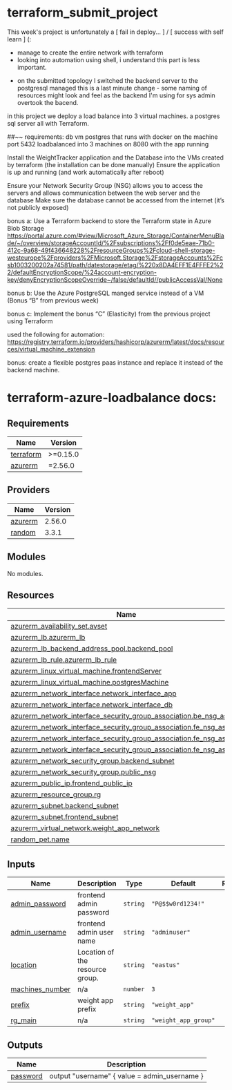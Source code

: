 # terraform_submit_project

This week's project is unfortunately a [ fail in deploy... ] / [ success with self learn ] (:

- manage to create the entire network with terraform
- looking into automation using shell, i understand this part is less important.

* on the submitted topology I switched the backend server to the postgresql managed
  this is a last minute change - some naming of resources might look and feel as the backend I'm using for sys admin overtook the bacend.

in this project we deploy a load balance into 3 virtual machines.
a postgres sql server all with Terraform.

##~~ requirements:
db vm postgres that runs with docker on the machine port 5432
loadbalanced into 3 machines on 8080 with the app running

<!-- Use Terraform to define all the infrastructure -->
<!-- Use Terraform variables to configure at least 5 parameters for your template -->
<!--
Configure a terraform output, so the vm password can be retrieved during automation (Linux servers must be configured with password authentication instead of SSH keys) -->
<!-- Create a terraform module to reuse the code that creates the virtual machines -->

Install the WeightTracker application and the Database into the VMs created by terraform (the installation can be done manually)
Ensure the application is up and running (and work automatically after reboot)

Ensure your Network Security Group (NSG) allows you to access the servers and allows communication between the web server and the database
Make sure the database cannot be accessed from the internet (it’s not publicly exposed)

bonus a:
Use a Terraform backend to store the Terraform state in Azure Blob Storage
https://portal.azure.com/#view/Microsoft_Azure_Storage/ContainerMenuBlade/~/overview/storageAccountId/%2Fsubscriptions%2Ff0de5eae-71b0-412c-9a68-49f436648228%2FresourceGroups%2Fcloud-shell-storage-westeurope%2Fproviders%2FMicrosoft.Storage%2FstorageAccounts%2Fcsb1003200202a74581/path/datestorage/etag/%220x8DA4EFF1E4FFFE2%22/defaultEncryptionScope/%24account-encryption-key/denyEncryptionScopeOverride~/false/defaultId//publicAccessVal/None

bonus b:
Use the Azure PostgreSQL manged service instead of a VM (Bonus “B” from previous week)

bonus c:
Implement the bonus “C” (Elasticity) from the previous project using Terraform

used the following for automation:
https://registry.terraform.io/providers/hashicorp/azurerm/latest/docs/resources/virtual_machine_extension

bonus:
create a flexible postgres paas instance and replace it instead of the backend machine.

# terraform-azure-loadbalance docs:

## Requirements

| Name                                                                     | Version  |
| ------------------------------------------------------------------------ | -------- |
| <a name="requirement_terraform"></a> [terraform](#requirement_terraform) | >=0.15.0 |
| <a name="requirement_azurerm"></a> [azurerm](#requirement_azurerm)       | =2.56.0  |

## Providers

| Name                                                         | Version |
| ------------------------------------------------------------ | ------- |
| <a name="provider_azurerm"></a> [azurerm](#provider_azurerm) | 2.56.0  |
| <a name="provider_random"></a> [random](#provider_random)    | 3.3.1   |

## Modules

No modules.

## Resources

| Name                                                                                                                                                                                               | Type     |
| -------------------------------------------------------------------------------------------------------------------------------------------------------------------------------------------------- | -------- |
| [azurerm_availability_set.avset](https://registry.terraform.io/providers/hashicorp/azurerm/2.56.0/docs/resources/availability_set)                                                                 | resource |
| [azurerm_lb.azurerm_lb](https://registry.terraform.io/providers/hashicorp/azurerm/2.56.0/docs/resources/lb)                                                                                        | resource |
| [azurerm_lb_backend_address_pool.backend_pool](https://registry.terraform.io/providers/hashicorp/azurerm/2.56.0/docs/resources/lb_backend_address_pool)                                            | resource |
| [azurerm_lb_rule.azurerm_lb_rule](https://registry.terraform.io/providers/hashicorp/azurerm/2.56.0/docs/resources/lb_rule)                                                                         | resource |
| [azurerm_linux_virtual_machine.frontendServer](https://registry.terraform.io/providers/hashicorp/azurerm/2.56.0/docs/resources/linux_virtual_machine)                                              | resource |
| [azurerm_linux_virtual_machine.postgresMachine](https://registry.terraform.io/providers/hashicorp/azurerm/2.56.0/docs/resources/linux_virtual_machine)                                             | resource |
| [azurerm_network_interface.network_interface_app](https://registry.terraform.io/providers/hashicorp/azurerm/2.56.0/docs/resources/network_interface)                                               | resource |
| [azurerm_network_interface.network_interface_db](https://registry.terraform.io/providers/hashicorp/azurerm/2.56.0/docs/resources/network_interface)                                                | resource |
| [azurerm_network_interface_security_group_association.be_nsg_assoc](https://registry.terraform.io/providers/hashicorp/azurerm/2.56.0/docs/resources/network_interface_security_group_association)  | resource |
| [azurerm_network_interface_security_group_association.fe_nsg_assoc0](https://registry.terraform.io/providers/hashicorp/azurerm/2.56.0/docs/resources/network_interface_security_group_association) | resource |
| [azurerm_network_interface_security_group_association.fe_nsg_assoc1](https://registry.terraform.io/providers/hashicorp/azurerm/2.56.0/docs/resources/network_interface_security_group_association) | resource |
| [azurerm_network_interface_security_group_association.fe_nsg_assoc2](https://registry.terraform.io/providers/hashicorp/azurerm/2.56.0/docs/resources/network_interface_security_group_association) | resource |
| [azurerm_network_security_group.backend_subnet](https://registry.terraform.io/providers/hashicorp/azurerm/2.56.0/docs/resources/network_security_group)                                            | resource |
| [azurerm_network_security_group.public_nsg](https://registry.terraform.io/providers/hashicorp/azurerm/2.56.0/docs/resources/network_security_group)                                                | resource |
| [azurerm_public_ip.frontend_public_ip](https://registry.terraform.io/providers/hashicorp/azurerm/2.56.0/docs/resources/public_ip)                                                                  | resource |
| [azurerm_resource_group.rg](https://registry.terraform.io/providers/hashicorp/azurerm/2.56.0/docs/resources/resource_group)                                                                        | resource |
| [azurerm_subnet.backend_subnet](https://registry.terraform.io/providers/hashicorp/azurerm/2.56.0/docs/resources/subnet)                                                                            | resource |
| [azurerm_subnet.frontend_subnet](https://registry.terraform.io/providers/hashicorp/azurerm/2.56.0/docs/resources/subnet)                                                                           | resource |
| [azurerm_virtual_network.weight_app_network](https://registry.terraform.io/providers/hashicorp/azurerm/2.56.0/docs/resources/virtual_network)                                                      | resource |
| [random_pet.name](https://registry.terraform.io/providers/hashicorp/random/latest/docs/resources/pet)                                                                                              | resource |

## Inputs

| Name                                                                           | Description                     | Type     | Default              | Required |
| ------------------------------------------------------------------------------ | ------------------------------- | -------- | -------------------- | :------: |
| <a name="input_admin_password"></a> [admin_password](#input_admin_password)    | frontend admin password         | `string` | `"P@$$w0rd1234!"`    |    no    |
| <a name="input_admin_username"></a> [admin_username](#input_admin_username)    | frontend admin user name        | `string` | `"adminuser"`        |    no    |
| <a name="input_location"></a> [location](#input_location)                      | Location of the resource group. | `string` | `"eastus"`           |    no    |
| <a name="input_machines_number"></a> [machines_number](#input_machines_number) | n/a                             | `number` | `3`                  |    no    |
| <a name="input_prefix"></a> [prefix](#input_prefix)                            | weight app prefix               | `string` | `"weight_app"`       |    no    |
| <a name="input_rg_main"></a> [rg_main](#input_rg_main)                         | n/a                             | `string` | `"weight_app_group"` |    no    |

## Outputs

| Name                                                        | Description                                  |
| ----------------------------------------------------------- | -------------------------------------------- |
| <a name="output_password"></a> [password](#output_password) | output "username" { value = admin_username } |
